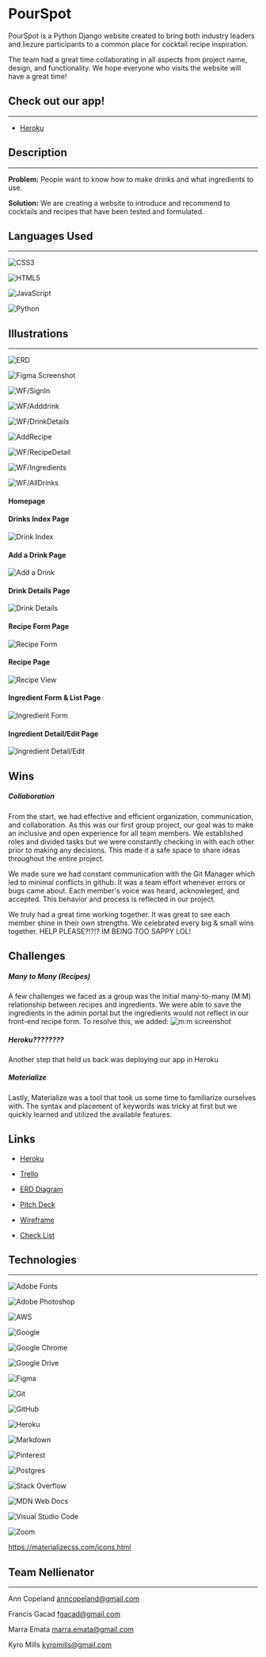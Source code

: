 # PourSpot

PourSpot is a Python Django website created to bring both industry leaders and liezure participants to a common place for cocktail recipe inspiration.  

The team had a great time collaborating in all aspects from project name, design, and functionality.  We hope everyone who visits the website will have a great time! 

## Check out our app!
______________________________
*   [Heroku](https://www.pourspot.us/)

## Description
___________________________
**Problem:**
People want to know how to make drinks and what ingredients to use.

**Solution:** 
We are creating a website to introduce and recommend to cocktails and recipes that have been tested and formulated.


## Languages Used
______________________________
![CSS3](https://img.shields.io/badge/css3-%231572B6.svg?style=for-the-badge&logo=css3&logoColor=white)

![HTML5](https://img.shields.io/badge/html5-%23E34F26.svg?style=for-the-badge&logo=html5&logoColor=white)

![JavaScript](https://img.shields.io/badge/javascript-%23323330.svg?style=for-the-badge&logo=javascript&logoColor=%23F7DF1E)

![Python](https://img.shields.io/badge/python-3670A0?style=for-the-badge&logo=python&logoColor=ffdd54)


## Illustrations
______________________________
![ERD](https://trello.com/1/cards/6326422c77a68f001e352c2b/attachments/632797103aa80101ded949f1/previews/632797113aa80101ded94a82/download/Screen_Shot_2022-09-18_at_3.09.14_PM.png)

![Figma Screenshot](https://i.imgur.com/RZVZp3S.png)

![WF/SignIn](https://i.imgur.com/YcRiGAO.png)

![WF/Adddrink](https://i.imgur.com/gUtMiOn.png)

![WF/DrinkDetails](https://i.imgur.com/FXzPXej.png)

![AddRecipe](https://i.imgur.com/ZZpY84k.png)

![WF/RecipeDetail](https://i.imgur.com/qBSbttJ.png)

![WF/Ingredients](https://i.imgur.com/pgwiOYw.png)

![WF/AllDrinks](https://i.imgur.com/AF0tDeo.png)

#### Homepage

#### Drinks Index Page
![Drink Index](https://i.imgur.com/slr7W8C.png)
#### Add a Drink Page
![Add a Drink](https://i.imgur.com/kM5z2Qg.png)
#### Drink Details Page
![Drink Details](https://i.imgur.com/ii6fHAc.png)
#### Recipe Form Page
![Recipe Form](https://i.imgur.com/hsqGcom.png)
#### Recipe Page
![Recipe View](https://i.imgur.com/Xy9rVaP.png)
#### Ingredient Form & List Page
![Ingredient Form](https://i.imgur.com/yUMg53R.png)
#### Ingredient Detail/Edit Page
![Ingredient Detail/Edit](https://i.imgur.com/E7lUXcA.png)



## Wins

##### *Collaboration*
From the start, we had effective and efficient organization, communication, and collaboration. As this was our first group project, our goal was to make an inclusive and open experience for all team members. We established roles and divided tasks but we were constantly checking in with each other prior to making any decisions. This made it a safe space to share ideas throughout the entire project.

We made sure we had constant communication with the Git Manager which led to minimal conflicts in github. It was a team effort whenever errors or bugs came about. Each member's voice was heard, acknowleged, and accepted. This behavior and process is reflected in our project. 

We truly had a great time working together. It was great to see each member shine in their own strengths. We celebrated every big & small wins together. HELP PLEASE?!?!? IM BEING TOO SAPPY LOL!



## Challenges

##### *Many to Many (Recipes)*
A few challenges we faced as a group was the initial many-to-many (M:M) relationship between recipes and ingredients. We were able to save the ingredients in the admin portal but the ingredients would not reflect in our front-end recipe form. To resolve this, we added:
![m:m screenshot](https://i.imgur.com/Wh56UMH.png)

##### *Heroku????????*
Another step that held us back was deploying our app in Heroku

##### *Materialize*
Lastly, Materialize was a tool that took us some time to familiarize ourselves with. The syntax and placement of keywords was tricky at first but we quickly learned and utilized the available features.

## Links
*   [Heroku](https://www.pourspot.us/)

*   [Trello](https://trello.com/b/VkS0USDu/p3-project-pourspot)

*   [ERD Diagram](https://lucid.app/lucidchart/8135f306-2570-4628-a7a0-da86782e35ae/edit?invitationId=inv_5083b573-dc80-4f30-9180-2f22504adeaf&page=0_0#)
*   [Pitch Deck](https://docs.google.com/presentation/d/1xaDEJKkpP1mqdn74-1cp61Uyx4uKTkhit8dectRA4UQ/edit#slide=id.g11a15d11d10_0_8)
*   [Wireframe](https://www.figma.com/file/qIcEH8yV7f6ajPna4qIr3a/PourSpot?node-id=0%3A1)
*   [Check List](https://docs.google.com/spreadsheets/d/1Tu3kPAVTjGB5EoAeHTnPjEShTtouLuK7bOjuKoOJmiw/edit?usp=sharing)

## Technologies
______________________________
![Adobe Fonts](https://img.shields.io/badge/Adobe%20Fonts-000B1D.svg?style=for-the-badge&logo=Adobe%20Fonts&logoColor=white)

![Adobe Photoshop](https://img.shields.io/badge/adobe%20photoshop-%2331A8FF.svg?style=for-the-badge&logo=adobe%20photoshop&logoColor=white)

![AWS](https://img.shields.io/badge/AWS-%23FF9900.svg?style=for-the-badge&logo=amazon-aws&logoColor=white)

![Google](https://img.shields.io/badge/google-4285F4?style=for-the-badge&logo=google&logoColor=white)

![Google Chrome](https://img.shields.io/badge/Google%20Chrome-4285F4?style=for-the-badge&logo=GoogleChrome&logoColor=white)

![Google Drive](https://img.shields.io/badge/Google%20Drive-4285F4?style=for-the-badge&logo=googledrive&logoColor=white)

![Figma](https://img.shields.io/badge/figma-%23F24E1E.svg?style=for-the-badge&logo=figma&logoColor=white)

![Git](https://img.shields.io/badge/git-%23F05033.svg?style=for-the-badge&logo=git&logoColor=white)

![GitHub](https://img.shields.io/badge/github-%23121011.svg?style=for-the-badge&logo=github&logoColor=white)

![Heroku](https://img.shields.io/badge/heroku-%23430098.svg?style=for-the-badge&logo=heroku&logoColor=white)

![Markdown](https://img.shields.io/badge/markdown-%23000000.svg?style=for-the-badge&logo=markdown&logoColor=white)

![Pinterest](https://img.shields.io/badge/Pinterest-%23E60023.svg?style=for-the-badge&logo=Pinterest&logoColor=white)

![Postgres](https://img.shields.io/badge/postgres-%23316192.svg?style=for-the-badge&logo=postgresql&logoColor=white)

![Stack Overflow](https://img.shields.io/badge/-Stackoverflow-FE7A16?style=for-the-badge&logo=stack-overflow&logoColor=white)

![MDN Web Docs](https://img.shields.io/badge/MDN_Web_Docs-black?style=for-the-badge&logo=mdnwebdocs&logoColor=white)

![Visual Studio Code](https://img.shields.io/badge/Visual%20Studio%20Code-0078d7.svg?style=for-the-badge&logo=visual-studio-code&logoColor=white)

![Zoom](https://img.shields.io/badge/Zoom-2D8CFF?style=for-the-badge&logo=zoom&logoColor=white)

https://materializecss.com/icons.html

## Team Nellienator
______________________________
Ann Copeland 
anncopeland@gmail.com

Francis Gacad
fgacad@gmail.com

Marra Emata
marra.emata@gmail.com

Kyro Mills
kyromills@gmail.com



